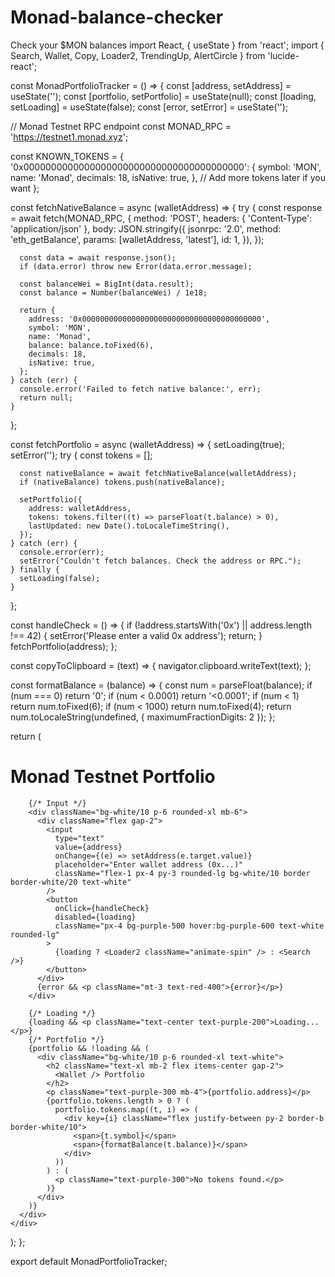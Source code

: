 # Monad-balance-checker
Check your $MON balances 
import React, { useState } from 'react';
import { Search, Wallet, Copy, Loader2, TrendingUp, AlertCircle } from 'lucide-react';

const MonadPortfolioTracker = () => {
  const [address, setAddress] = useState('');
  const [portfolio, setPortfolio] = useState(null);
  const [loading, setLoading] = useState(false);
  const [error, setError] = useState('');

  // Monad Testnet RPC endpoint
  const MONAD_RPC = 'https://testnet1.monad.xyz';

  const KNOWN_TOKENS = {
    '0x0000000000000000000000000000000000000000': {
      symbol: 'MON',
      name: 'Monad',
      decimals: 18,
      isNative: true,
    },
    // Add more tokens later if you want
  };

  const fetchNativeBalance = async (walletAddress) => {
    try {
      const response = await fetch(MONAD_RPC, {
        method: 'POST',
        headers: { 'Content-Type': 'application/json' },
        body: JSON.stringify({
          jsonrpc: '2.0',
          method: 'eth_getBalance',
          params: [walletAddress, 'latest'],
          id: 1,
        }),
      });

      const data = await response.json();
      if (data.error) throw new Error(data.error.message);

      const balanceWei = BigInt(data.result);
      const balance = Number(balanceWei) / 1e18;

      return {
        address: '0x0000000000000000000000000000000000000000',
        symbol: 'MON',
        name: 'Monad',
        balance: balance.toFixed(6),
        decimals: 18,
        isNative: true,
      };
    } catch (err) {
      console.error('Failed to fetch native balance:', err);
      return null;
    }
  };

  const fetchPortfolio = async (walletAddress) => {
    setLoading(true);
    setError('');
    try {
      const tokens = [];

      const nativeBalance = await fetchNativeBalance(walletAddress);
      if (nativeBalance) tokens.push(nativeBalance);

      setPortfolio({
        address: walletAddress,
        tokens: tokens.filter((t) => parseFloat(t.balance) > 0),
        lastUpdated: new Date().toLocaleTimeString(),
      });
    } catch (err) {
      console.error(err);
      setError("Couldn't fetch balances. Check the address or RPC.");
    } finally {
      setLoading(false);
    }
  };

  const handleCheck = () => {
    if (!address.startsWith('0x') || address.length !== 42) {
      setError('Please enter a valid 0x address');
      return;
    }
    fetchPortfolio(address);
  };

  const copyToClipboard = (text) => {
    navigator.clipboard.writeText(text);
  };

  const formatBalance = (balance) => {
    const num = parseFloat(balance);
    if (num === 0) return '0';
    if (num < 0.0001) return '<0.0001';
    if (num < 1) return num.toFixed(6);
    if (num < 1000) return num.toFixed(4);
    return num.toLocaleString(undefined, { maximumFractionDigits: 2 });
  };

  return (
    <div className="min-h-screen bg-gradient-to-br from-purple-900 via-blue-900 to-indigo-900 p-4">
      <div className="max-w-4xl mx-auto pt-8">
        <h1 className="text-4xl font-bold text-white mb-6 flex items-center justify-center gap-3">
          <TrendingUp className="text-purple-400" />
          Monad Testnet Portfolio
        </h1>

        {/* Input */}
        <div className="bg-white/10 p-6 rounded-xl mb-6">
          <div className="flex gap-2">
            <input
              type="text"
              value={address}
              onChange={(e) => setAddress(e.target.value)}
              placeholder="Enter wallet address (0x...)"
              className="flex-1 px-4 py-3 rounded-lg bg-white/10 border border-white/20 text-white"
            />
            <button
              onClick={handleCheck}
              disabled={loading}
              className="px-4 bg-purple-500 hover:bg-purple-600 text-white rounded-lg"
            >
              {loading ? <Loader2 className="animate-spin" /> : <Search />}
            </button>
          </div>
          {error && <p className="mt-3 text-red-400">{error}</p>}
        </div>

        {/* Loading */}
        {loading && <p className="text-center text-purple-200">Loading...</p>}
        {/* Portfolio */}
        {portfolio && !loading && (
          <div className="bg-white/10 p-6 rounded-xl text-white">
            <h2 className="text-xl mb-2 flex items-center gap-2">
              <Wallet /> Portfolio
            </h2>
            <p className="text-purple-300 mb-4">{portfolio.address}</p>
            {portfolio.tokens.length > 0 ? (
              portfolio.tokens.map((t, i) => (
                <div key={i} className="flex justify-between py-2 border-b border-white/10">
                  <span>{t.symbol}</span>
                  <span>{formatBalance(t.balance)}</span>
                </div>
              ))
            ) : (
              <p className="text-purple-300">No tokens found.</p>
            )}
          </div>
        )}
      </div>
    </div>
  );
};

export default MonadPortfolioTracker;
